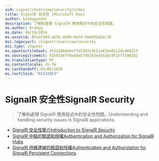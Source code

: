 ```yaml
---
uid: signalr/overview/security/index
title: SignalR 安全性 |Microsoft Docs
author: bradygaster
description: 了解和處理 SignalR 應用程式中的安全性問題。
ms.author: bradyg
ms.date: 09/19/2014
ms.assetid: 8faa734d-ab55-4b09-be54-564595d2ec78
msc.legacyurl: /signalr/overview/security
msc.type: chapter
ms.openlocfilehash: df21100ab0effe5393c5b11a67be81c24cd88253
ms.sourcegitcommit: 51b01b6ff8edde57d8243e4da28c9f1e7f1962b2
ms.translationtype: MT
ms.contentlocale: zh-TW
ms.lasthandoff: 05/06/2019
ms.locfileid: "65115953"
---
```

# <a name="signalr-security"></a><span data-ttu-id="e2f04-103">SignalR 安全性</span><span class="sxs-lookup"><span data-stu-id="e2f04-103">SignalR Security</span></span>

> <span data-ttu-id="e2f04-104">了解和處理 SignalR 應用程式中的安全性問題。</span><span class="sxs-lookup"><span data-stu-id="e2f04-104">Understanding and handling security issues in SignalR applications.</span></span>

- [<span data-ttu-id="e2f04-105">SignalR 安全性簡介</span><span class="sxs-lookup"><span data-stu-id="e2f04-105">Introduction to SignalR Security</span></span>](introduction-to-security.md)
- [<span data-ttu-id="e2f04-106">SignalR 中樞的驗證和授權</span><span class="sxs-lookup"><span data-stu-id="e2f04-106">Authentication and Authorization for SignalR Hubs</span></span>](hub-authorization.md)
- [<span data-ttu-id="e2f04-107">SignalR 持續連線的驗證和授權</span><span class="sxs-lookup"><span data-stu-id="e2f04-107">Authentication and Authorization for SignalR Persistent Connections</span></span>](persistent-connection-authorization.md)

